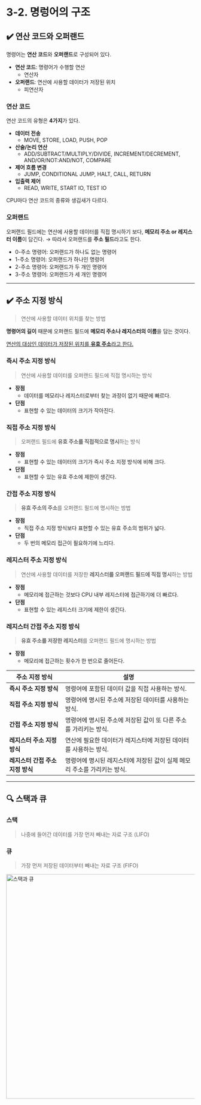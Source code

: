 # 3-2. 명렁어의 구조

## ✔️ 연산 코드와 오퍼랜드

명령어는 **연산 코드**와 **오퍼랜드**로 구성되어 있다.

- **연산 코드**: 명령어가 수행할 연산
  - 연산자
- **오퍼랜드**: 연산에 사용할 데이터가 저장된 위치
  - 피연산자

### 연산 코드

연산 코드의 유형은 **4가지**가 있다.
- **데이터 전송**
  - MOVE, STORE, LOAD, PUSH, POP
- **산술/논리 연산**
  - ADD/SUBTRACT/MULTIPLY/DIVIDE, INCREMENT/DECREMENT, AND/OR/NOT:AND/NOT, COMPARE
- **제어 흐름 변경**
  - JUMP, CONDITIONAL JUMP, HALT, CALL, RETURN
- **입출력 제어**
  - READ, WRITE, START IO, TEST IO

CPU마다 연산 코드의 종류와 생김새가 다르다. 

### 오퍼랜드

오퍼랜드 필드에는 연산에 사용할 데이터를 직접 명시하기 보다, **메모리 주소 or 레지스터 이름**이 담긴다.
→ 따라서 오퍼랜드를 **주소 필드**라고도 한다.

- 0-주소 명령어: 오퍼랜드가 하나도 없는 명령어
- 1-주소 명령어: 오퍼랜드가 하나인 명령어
- 2-주소 명령어: 오퍼랜드가 두 개인 명령어
- 3-주소 명령어: 오퍼랜드가 세 개인 명령어

<hr>

## ✔️ 주소 지정 방식
> 연산에 사용할 데이터 위치를 찾는 방법

**명령어의 길이** 때문에 오퍼랜드 필드에 **메모리 주소나 레지스터의 이름**을 담는 것이다.

<u>연산의 대상인 데이터가 저장된 위치를 **유효 주소**라고 한다.</u>

### 즉시 주소 지정 방식
> 연산에 사용할 데이터를 오퍼랜드 필드에 직접 명시하는 방식

- **장점**
  - 데이터를 메모리나 레지스터로부터 찾는 과정이 없기 때문에 빠르다.
- **단점**
  - 표현할 수 있는 데이터의 크기가 작아진다.

### 직접 주소 지정 방식
> 오퍼랜드 필드에 **유효 주소를 직접적으로 명시**하는 방식

- **장점**
  - 표현할 수 있는 데이터의 크기가 즉시 주소 지정 방식에 비해 크다.
- **단점**
  - 표현할 수 있는 유효 주소에 제한이 생긴다.

### 간접 주소 지정 방식
> **유효 주소의 주소**를 오퍼랜드 필드에 명시하는 방법

- **장점**
  - 직접 주소 지정 방식보다 표현할 수 있는 유효 주소의 범위가 넓다.
- **단점**
  - 두 번의 메모리 접근이 필요하기에 느리다.

### 레지스터 주소 지정 방식
> 연산에 사용할 데이터를 저장한 **레지스터를 오퍼랜드 필드에 직접 명시**하는 방법

- **장점**
  - 메모리에 접근하는 것보다 CPU 내부 레지스터에 접근하기에 더 빠르다.
- **단점**
  - 표현할 수 있는 레지스터 크기에 제한이 생긴다.

### 레지스터 간접 주소 지정 방식
> **유효 주소를 저장한 레지스터**를 오퍼랜드 필드에 명시하는 방법

- **장점**
  - 메모리에 접근하는 횟수가 한 번으로 줄어든다.

| 주소 지정 방식           | 설명                                                                 |
|--------------------------|----------------------------------------------------------------------|
| **즉시 주소 지정 방식**   | 명령어에 포함된 데이터 값을 직접 사용하는 방식.                      |
| **직접 주소 지정 방식**   | 명령어에 명시된 주소에 저장된 데이터를 사용하는 방식.                |
| **간접 주소 지정 방식**   | 명령어에 명시된 주소에 저장된 값이 또 다른 주소를 가리키는 방식.      |
| **레지스터 주소 지정 방식**| 연산에 필요한 데이터가 레지스터에 저장된 데이터를 사용하는 방식.      |
| **레지스터 간접 주소 지정 방식** | 명령어에 명시된 레지스터에 저장된 값이 실제 메모리 주소를 가리키는 방식. |


<hr>

## 🔍 스택과 큐

### 스택
> 나중에 들어간 데이터를 가장 먼저 빼내는 자료 구조 (LIFO)

### 큐
> 가장 먼저 저장된 데이터부터 빼내는 자료 구조 (FIFO)

<img src="../../images/stack_and_queue.png" alt="스택과 큐" width="600px">